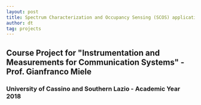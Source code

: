 ```yaml
---
layout: post
title: Spectrum Characterization and Occupancy Sensing (SCOS) application
author: dt
tag: projects
---
```

## Course Project for "Instrumentation and Measurements for Communication Systems" - Prof. Gianfranco Miele
### University of Cassino and Southern Lazio - Academic Year 2018

